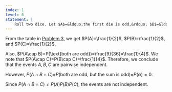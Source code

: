 ```yaml
---
index: 1
level: 0
statement: |
    Roll two dice. Let $A$=&ldquo;the first die is odd,&rdquo; $B$=&ldquo;the second die is odd,&rdquo; and $C$=&ldquo;the sum is odd.&rdquo; Prove that these events are pairwise independent but not mutually independent. 
---
```

From the table in [Problem 3](3.html), we get $P(A)=\frac{1}{2}$,
$P(B)=\frac{1}{2}$, and $P(C)=\frac{1}{2}$.

Also, $P(A\cap B)=P(\text{both are odd})=\frac{9}{36}=\frac{1}{4}$. We note that
$P(A\cap C)=P(B\cap C)=\frac{1}{4}$. Therefore, we conclude that the events $A,B,C$ are pairwise independent.

However, $P(A\cap B\cap C)$=$P(\text{both are odd, but the sum is
odd})$=$P(\emptyset)=0$.

Since $P(A\cap B\cap C)\neq P(A)P(B)P(C)$, the events are not independent.